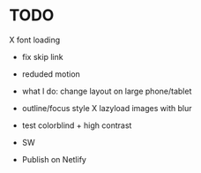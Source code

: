 # TODO

X font loading
* fix skip link
* reduded motion
* what I do: change layout on large phone/tablet
* outline/focus style
X lazyload images with blur
* test colorblind + high contrast
* SW  

* Publish on Netlify

